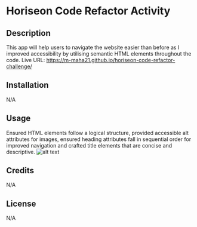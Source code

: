 # Horiseon Code Refactor Activity
## Description
This app will help users to navigate the website easier than before as I improved accessibility by utilising semantic HTML elements throughout the code.
Live URL: https://m-maha21.github.io/horiseon-code-refactor-challenge/
## Installation
N/A
## Usage
Ensured HTML elements follow a logical structure, provided accessible alt attributes for images, ensured heading attributes fall in sequential order for improved navigation and crafted title elements that are concise and descriptive.
![alt text](assets/images/Screenshot%202024-01-31%20at%2013.25.05.png) 
## Credits
N/A
## License
N/A
